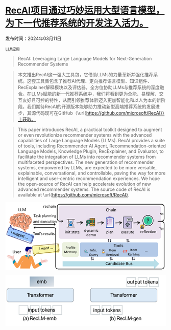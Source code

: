 # [RecAI项目通过巧妙运用大型语言模型，为下一代推荐系统的开发注入活力。](https://arxiv.org/abs/2403.06465)

发布时间：2024年03月11日

`LLM应用`

> RecAI: Leveraging Large Language Models for Next-Generation Recommender Systems

> 本文推出RecAI这一强大工具包，它借助LLMs的力量革新并强化推荐系统。这套工具集包含了推荐AI代理、定向推荐语言模型、知识组件、RecExplainer解释模块以及评估器，全方位协助LLMs与推荐系统的深度融合。在LLMs赋能的新一代推荐系统中，我们将看到更为全能、易理解、交互友好且可控的特性，从而引领推荐体验迈入更加智能化和以人为本的新阶段。我们期待RecAI的开源版本能够助力推动新型高端推荐系统的发展进步，其源代码现可在GitHub（\url{https://github.com/microsoft/RecAI}）上获取。

> This paper introduces RecAI, a practical toolkit designed to augment or even revolutionize recommender systems with the advanced capabilities of Large Language Models (LLMs). RecAI provides a suite of tools, including Recommender AI Agent, Recommendation-oriented Language Models, Knowledge Plugin, RecExplainer, and Evaluator, to facilitate the integration of LLMs into recommender systems from multifaceted perspectives. The new generation of recommender systems, empowered by LLMs, are expected to be more versatile, explainable, conversational, and controllable, paving the way for more intelligent and user-centric recommendation experiences. We hope the open-source of RecAI can help accelerate evolution of new advanced recommender systems. The source code of RecAI is available at \url{https://github.com/microsoft/RecAI}.

![RecAI项目通过巧妙运用大型语言模型，为下一代推荐系统的开发注入活力。](../../../paper_images/2403.06465/x1.png)

![RecAI项目通过巧妙运用大型语言模型，为下一代推荐系统的开发注入活力。](../../../paper_images/2403.06465/x2.png)